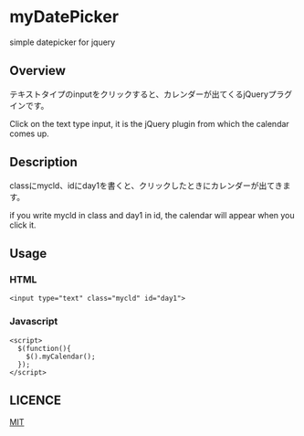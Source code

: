 # myDatePicker
simple datepicker for jquery

## Overview

  テキストタイプのinputをクリックすると、カレンダーが出てくるjQueryプラグインです。
  
  Click on the text type input, it is the jQuery plugin from which the calendar comes up.
  
 
 
 
## Description
  
  classにmycld、idにday1を書くと、クリックしたときにカレンダーが出てきます。
  
  if you write mycld in class and day1 in id, the calendar will appear when you click it.
  
  

## Usage

   ### HTML
    <input type="text" class="mycld" id="day1">
    
   ### Javascript
    <script>
      $(function(){
        $().myCalendar();
      }); 
    </script>
   
   
## LICENCE
  [MIT](https://desandro.mit-license.org/)
